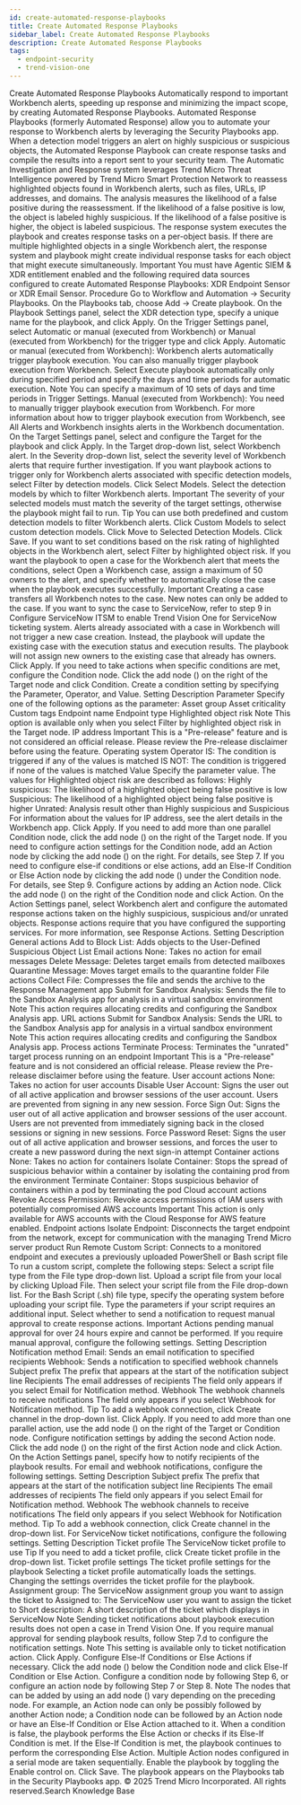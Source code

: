 ```yaml
---
id: create-automated-response-playbooks
title: Create Automated Response Playbooks
sidebar_label: Create Automated Response Playbooks
description: Create Automated Response Playbooks
tags:
  - endpoint-security
  - trend-vision-one
---
```


 Create Automated Response Playbooks Automatically respond to important Workbench alerts, speeding up response and minimizing the impact scope, by creating Automated Response Playbooks. Automated Response Playbooks (formerly Automated Response) allow you to automate your response to Workbench alerts by leveraging the Security Playbooks app. When a detection model triggers an alert on highly suspicious or suspicious objects, the Automated Response Playbook can create response tasks and compile the results into a report sent to your security team. The Automatic Investigation and Response system leverages Trend Micro Threat Intelligence powered by Trend Micro Smart Protection Network to reassess highlighted objects found in Workbench alerts, such as files, URLs, IP addresses, and domains. The analysis measures the likelihood of a false positive during the reassessment. If the likelihood of a false positive is low, the object is labeled highly suspicious. If the likelihood of a false positive is higher, the object is labeled suspicious. The response system executes the playbook and creates response tasks on a per-object basis. If there are multiple highlighted objects in a single Workbench alert, the response system and playbook might create individual response tasks for each object that might execute simultaneously. Important You must have Agentic SIEM & XDR entitlement enabled and the following required data sources configured to create Automated Response Playbooks: XDR Endpoint Sensor or XDR Email Sensor. Procedure Go to Workflow and Automation → Security Playbooks. On the Playbooks tab, choose Add → Create playbook. On the Playbook Settings panel, select the XDR detection type, specify a unique name for the playbook, and click Apply. On the Trigger Settings panel, select Automatic or manual (executed from Workbench) or Manual (executed from Workbench) for the trigger type and click Apply. Automatic or manual (executed from Workbench): Workbench alerts automatically trigger playbook execution. You can also manually trigger playbook execution from Workbench. Select Execute playbook automatically only during specified period and specify the days and time periods for automatic execution. Note You can specify a maximum of 10 sets of days and time periods in Trigger Settings. Manual (executed from Workbench): You need to manually trigger playbook execution from Workbench. For more information about how to trigger playbook execution from Workbench, see All Alerts and Workbench insights alerts in the Workbench documentation. On the Target Settings panel, select and configure the Target for the playbook and click Apply. In the Target drop-down list, select Workbench alert. In the Severity drop-down list, select the severity level of Workbench alerts that require further investigation. If you want playbook actions to trigger only for Workbench alerts associated with specific detection models, select Filter by detection models. Click Select Models. Select the detection models by which to filter Workbench alerts. Important The severity of your selected models must match the severity of the target settings, otherwise the playbook might fail to run. Tip You can use both predefined and custom detection models to filter Workbench alerts. Click Custom Models to select custom detection models. Click Move to Selected Detection Models. Click Save. If you want to set conditions based on the risk rating of highlighted objects in the Workbench alert, select Filter by highlighted object risk. If you want the playbook to open a case for the Workbench alert that meets the conditions, select Open a Workbench case, assign a maximum of 50 owners to the alert, and specify whether to automatically close the case when the playbook executes successfully. Important Creating a case transfers all Workbench notes to the case. New notes can only be added to the case. If you want to sync the case to ServiceNow, refer to step 9 in Configure ServiceNow ITSM to enable Trend Vision One for ServiceNow ticketing system. Alerts already associated with a case in Workbench will not trigger a new case creation. Instead, the playbook will update the existing case with the execution status and execution results. The playbook will not assign new owners to the existing case that already has owners. Click Apply. If you need to take actions when specific conditions are met, configure the Condition node. Click the add node () on the right of the Target node and click Condition. Create a condition setting by specifying the Parameter, Operator, and Value. Setting Description Parameter Specify one of the following options as the parameter: Asset group Asset criticality Custom tags Endpoint name Endpoint type Highlighted object risk Note This option is available only when you select Filter by highlighted object risk in the Target node. IP address Important This is a "Pre-release" feature and is not considered an official release. Please review the Pre-release disclaimer before using the feature. Operating system Operator IS: The condition is triggered if any of the values is matched IS NOT: The condition is triggered if none of the values is matched Value Specify the parameter value. The values for Highlighted object risk are described as follows: Highly suspicious: The likelihood of a highlighted object being false positive is low Suspicious: The likelihood of a highlighted object being false positive is higher Unrated: Analysis result other than Highly suspicious and Suspicious For information about the values for IP address, see the alert details in the Workbench app. Click Apply. If you need to add more than one parallel Condition node, click the add node () on the right of the Target node. If you need to configure action settings for the Condition node, add an Action node by clicking the add node () on the right. For details, see Step 7. If you need to configure else-if conditions or else actions, add an Else-If Condition or Else Action node by clicking the add node () under the Condition node. For details, see Step 9. Configure actions by adding an Action node. Click the add node () on the right of the Condition node and click Action. On the Action Settings panel, select Workbench alert and configure the automated response actions taken on the highly suspicious, suspicious and/or unrated objects. Response actions require that you have configured the supporting services. For more information, see Response Actions. Setting Description General actions Add to Block List: Adds objects to the User-Defined Suspicious Object List Email actions None: Takes no action for email messages Delete Message: Deletes target emails from detected mailboxes Quarantine Message: Moves target emails to the quarantine folder File actions Collect File: Compresses the file and sends the archive to the Response Management app Submit for Sandbox Analysis: Sends the file to the Sandbox Analysis app for analysis in a virtual sandbox environment Note This action requires allocating credits and configuring the Sandbox Analysis app. URL actions Submit for Sandbox Analysis: Sends the URL to the Sandbox Analysis app for analysis in a virtual sandbox environment Note This action requires allocating credits and configuring the Sandbox Analysis app. Process actions Terminate Process: Terminates the "unrated" target process running on an endpoint Important This is a "Pre-release" feature and is not considered an official release. Please review the Pre-release disclaimer before using the feature. User account actions None: Takes no action for user accounts Disable User Account: Signs the user out of all active application and browser sessions of the user account. Users are prevented from signing in any new session. Force Sign Out: Signs the user out of all active application and browser sessions of the user account. Users are not prevented from immediately signing back in the closed sessions or signing in new sessions. Force Password Reset: Signs the user out of all active application and browser sessions, and forces the user to create a new password during the next sign-in attempt Container actions None: Takes no action for containers Isolate Container: Stops the spread of suspicious behavior within a container by isolating the containing prod from the environment Terminate Container: Stops suspicious behavior of containers within a pod by terminating the pod Cloud account actions Revoke Access Permission: Revoke access permissions of IAM users with potentially compromised AWS accounts Important This action is only available for AWS accounts with the Cloud Response for AWS feature enabled. Endpoint actions Isolate Endpoint: Disconnects the target endpoint from the network, except for communication with the managing Trend Micro server product Run Remote Custom Script: Connects to a monitored endpoint and executes a previously uploaded PowerShell or Bash script file To run a custom script, complete the following steps: Select a script file type from the File type drop-down list. Upload a script file from your local by clicking Upload File. Then select your script file from the File drop-down list. For the Bash Script (.sh) file type, specify the operating system before uploading your script file. Type the parameters if your script requires an additional input. Select whether to send a notification to request manual approval to create response actions. Important Actions pending manual approval for over 24 hours expire and cannot be performed. If you require manual approval, configure the following settings. Setting Description Notification method Email: Sends an email notification to specified recipients Webhook: Sends a notification to specified webhook channels Subject prefix The prefix that appears at the start of the notification subject line Recipients The email addresses of recipients The field only appears if you select Email for Notification method. Webhook The webhook channels to receive notifications The field only appears if you select Webhook for Notification method. Tip To add a webhook connection, click Create channel in the drop-down list. Click Apply. If you need to add more than one parallel action, use the add node () on the right of the Target or Condition node. Configure notification settings by adding the second Action node. Click the add node () on the right of the first Action node and click Action. On the Action Settings panel, specify how to notify recipients of the playbook results. For email and webhook notifications, configure the following settings. Setting Description Subject prefix The prefix that appears at the start of the notification subject line Recipients The email addresses of recipients The field only appears if you select Email for Notification method. Webhook The webhook channels to receive notifications The field only appears if you select Webhook for Notification method. Tip To add a webhook connection, click Create channel in the drop-down list. For ServiceNow ticket notifications, configure the following settings. Setting Description Ticket profile The ServiceNow ticket profile to use Tip If you need to add a ticket profile, click Create ticket profile in the drop-down list. Ticket profile settings The ticket profile settings for the playbook Selecting a ticket profile automatically loads the settings. Changing the settings overrides the ticket profile for the playbook. Assignment group: The ServiceNow assignment group you want to assign the ticket to Assigned to: The ServiceNow user you want to assign the ticket to Short description: A short description of the ticket which displays in ServiceNow Note Sending ticket notifications about playbook execution results does not open a case in Trend Vision One. If you require manual approval for sending playbook results, follow Step 7.d to configure the notification settings. Note This setting is available only to ticket notification action. Click Apply. Configure Else-If Conditions or Else Actions if necessary. Click the add node () below the Condition node and click Else-If Condition or Else Action. Configure a condition node by following Step 6, or configure an action node by following Step 7 or Step 8. Note The nodes that can be added by using an add node () vary depending on the preceding node. For example, an Action node can only be possibly followed by another Action node; a Condition node can be followed by an Action node or have an Else-If Condition or Else Action attached to it. When a condition is false, the playbook performs the Else Action or checks if its Else-If Condition is met. If the Else-If Condition is met, the playbook continues to perform the corresponding Else Action. Multiple Action nodes configured in a serial mode are taken sequentially. Enable the playbook by toggling the Enable control on. Click Save. The playbook appears on the Playbooks tab in the Security Playbooks app. © 2025 Trend Micro Incorporated. All rights reserved.Search Knowledge Base